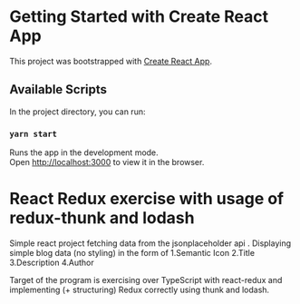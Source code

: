 # Getting Started with Create React App

This project was bootstrapped with [Create React App](https://github.com/facebook/create-react-app).

## Available Scripts

In the project directory, you can run:

### `yarn start`

Runs the app in the development mode.\
Open [http://localhost:3000](http://localhost:3000) to view it in the browser.


# React Redux exercise  with usage of redux-thunk and lodash

Simple react project fetching data from the jsonplaceholder api .
Displaying simple blog data (no styling) in the form of 
 1.Semantic Icon
 2.Title
 3.Description
 4.Author

 Target of the program is exercising over TypeScript with react-redux
 and implementing (+ structuring) Redux correctly using thunk and lodash. 


